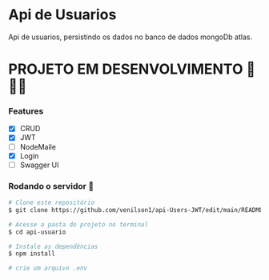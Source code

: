 # Api de Usuarios

Api de usuarios, persistindo os dados no banco de dados mongoDb atlas.

# PROJETO EM DESENVOLVIMENTO 🚧🚧🚧

### Features

- [x] CRUD
- [x] JWT
- [ ] NodeMaile
- [x] Login
- [ ] Swagger UI

### Rodando o servidor 🚀

```bash
# Clone este repositório
$ git clone https://github.com/venilson1/api-Users-JWT/edit/main/README.md

# Acesse a pasta do projeto no terminal
$ cd api-usuario

# Instale as dependências
$ npm install

# crie um arquivo .env
```

